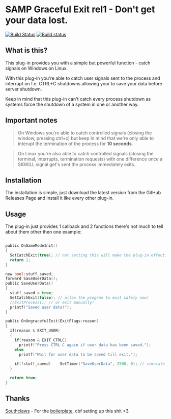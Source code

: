 SAMP Graceful Exit rel1 - Don't get your data lost.
======
[![Build Status](https://travis-ci.org/myudev/samp-graceful-exit.svg?branch=master)](https://travis-ci.org/myudev/samp-graceful-exit) [![Build status](https://ci.appveyor.com/api/projects/status/mwtmn0hpx4tmm456?svg=true)](https://ci.appveyor.com/project/myudev/samp-graceful-exit)

## What is this?
This plug-in provides you with a simple but powerful function - catch signals on Windows on Linux.

With this plug-in you're able to catch user signals sent to the process and interrupt on f.e. CTRL+C shutdowns allowing your to save your data before server shutdown.

Keep in mind that this plug-in can't catch every process shutdown as systems force the shutdown of a system in one or another way.

## Important notes
> On Windows you're able to catch controlled signals (closing the window, pressing ctrl+c) but keep in mind that we're only able to interupt the termination of the process for **10 seconds**.

> On Linux you're also able to catch controlled signals (closing the terminal, interrupts, termination requests) with one difference once a SIGKILL signal get's sent the process immediately exits.

## Installation
The installation is simple, just download the latest version from the GitHub Releases Page and install it like every other plug-in.

## Usage
The plug-in just provides 1 callback and 2 functions there's not much to tell about them other then one example:
```c

public OnGameModeInit()
{
  SetCatchExit(true); // not setting this will make the plug-in effectively useless.
  return 1;
}

new bool:stuff_saved;
forward SaveUserData();
public SaveUserData()
{
  stuff_saved = true;
  SetCatchExit(false); // allow the program to exit safely now!
  //ExitProcess(); // or exit manually!
  printf("Saved user data!");
}

public OnUngracefulExit(ExitFlags:reason)
{
  if(reason & EXIT_USER)
  {
    if(reason & EXIT_CTRLC)
      printf("Press CTRL-C again if user data has been saved.");
    else
      printf("Wait for user data to be saved till exit.");
      
    if(!stuff_saved)	SetTimer("SaveUserData", 2500, 0); // simulate delay
  }

  return true;
}
```

## Thanks
[Southclaws](https://github.com/Southclaws/) - For the [boilerplate](https://github.com/Southclaws/samp-plugin-boilerplate), cbf setting up this shit <3
